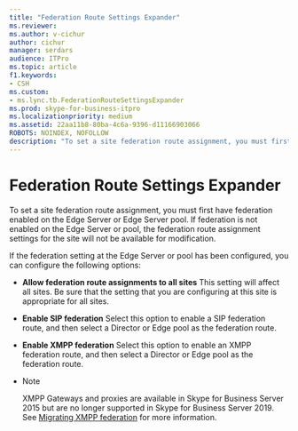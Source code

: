 ```yaml
---
title: "Federation Route Settings Expander"
ms.reviewer: 
ms.author: v-cichur
author: cichur
manager: serdars
audience: ITPro
ms.topic: article
f1.keywords:
- CSH
ms.custom:
- ms.lync.tb.FederationRouteSettingsExpander
ms.prod: skype-for-business-itpro
ms.localizationpriority: medium
ms.assetid: 22aa11b8-80ba-4c6a-9396-d11166903066
ROBOTS: NOINDEX, NOFOLLOW
description: "To set a site federation route assignment, you must first have federation enabled on the Edge Server or Edge Server pool. If federation is not enabled on the Edge Server or pool, the federation route assignment settings for the site will not be available for modification."
---
```


# Federation Route Settings Expander
 
To set a site federation route assignment, you must first have federation enabled on the Edge Server or Edge Server pool. If federation is not enabled on the Edge Server or pool, the federation route assignment settings for the site will not be available for modification.

If the federation setting at the Edge Server or pool has been configured, you can configure the following options: 
  
- **Allow federation route assignments to all sites** This setting will affect all sites. Be sure that the setting that you are configuring at this site is appropriate for all sites.
    
- **Enable SIP federation** Select this option to enable a SIP federation route, and then select a Director or Edge pool as the federation route.
    
- **Enable XMPP federation** Select this option to enable an XMPP federation route, and then select a Director or Edge pool as the federation route.
- 
  > [!NOTE]
  > XMPP Gateways and proxies are available in Skype for Business Server 2015 but are no longer supported in Skype for Business Server 2019. See [Migrating XMPP federation](../../../../SfBServer2019/migration/migrating-xmpp-federation.md) for more information.
    

